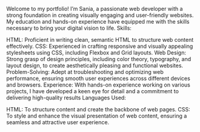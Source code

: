 Welcome to my portfolio! I’m Sania, a passionate web developer with a strong foundation in creating visually engaging and user-friendly websites. My education and hands-on experience have equipped me with the skills necessary to bring your digital vision to life.
Skills:

HTML: Proficient in writing clean, semantic HTML to structure web content effectively.
CSS: Experienced in crafting responsive and visually appealing stylesheets using CSS, including Flexbox and Grid layouts.
Web Design: Strong grasp of design principles, including color theory, typography, and layout design, to create aesthetically pleasing and functional websites.
Problem-Solving: Adept at troubleshooting and optimizing web performance, ensuring smooth user experiences across different devices and browsers.
Experience:
With hands-on experience working on various projects, I have developed a keen eye for detail and a commitment to delivering high-quality results
Languages Used:

HTML: To structure content and create the backbone of web pages.
CSS: To style and enhance the visual presentation of web content, ensuring a seamless and attractive user experience.
